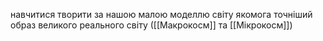навчитися творити за нашою малою моделлю світу якомога точніший образ великого реального світу ([[Макрокосм]] та [[Мікрокосм]])
